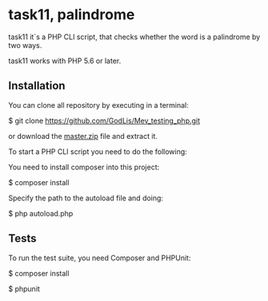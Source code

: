 task11, palindrome
==================

task11 it`s a PHP CLI script, that checks whether the word is a palindrome by two ways.

task11 works with PHP 5.6 or later.


Installation
------------

You can clone all repository by executing in a terminal:

$ git clone https://github.com/GodLis/Mev_testing_php.git

or download the [master.zip](https://github.com/GodLis/Mev_testing_php/archive/master.zip) file and extract it.

To start a PHP CLI script you need to do the following:

You need to install composer into this project:

$ composer install

Specify the path to the autoload file and doing:

$ php autoload.php


Tests
-----

To run the test suite, you need Composer and PHPUnit:

$ composer install

$ phpunit

